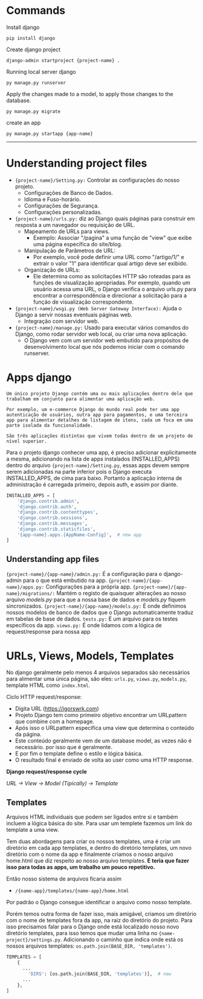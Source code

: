 # Commands

Install django
```
pip install django
```
Create django project
```
django-admin startproject {project-name} .
```
Running local server django
```
py manage.py runserver
```
Apply the changes made to a model, to apply those changes to the database.
```
py manage.py migrate
```
create an app
```
py manage.py startapp {app-name}
```

---
# Understanding project files

- ``{project-name}/Setting.py:`` Controlar as configurações do nosso projeto.
  - Configurações de Banco de Dados.
  - Idioma e Fuso-horário.
  - Configurações de Segurança.
  - Configurações personalizadas.
- ``{project-name}/urls.py:``  diz ao Django quais páginas para construir em resposta a um navegador ou requisição de URL.
  - Mapeamento de URLs para views.
    - Exemplo: Associar "/pagina" a uma função de "view" que exibe uma página específica do site/blog.
  - Manipulação de Parâmetros de URL:
    - Por exemplo, você pode definir uma URL como "/artigo/1/" e extrair o valor "1" para identificar qual artigo deve ser exibido.
  - Organização de URLs:
    - Ele determina como as solicitações HTTP são roteadas para as funções de visualização apropriadas. Por exemplo, quando um usuário acessa uma URL, o Django verifica o arquivo urls.py para encontrar a correspondência e direcionar a solicitação para a função de visualização correspondente.
- ``{project-name}/wsgi.py (Web Server Gateway Interface):`` Ajuda o Django a servir nossas eventuais páginas web.
  - Integração com servidor web.
- ``{project-name}/manage.py:`` Usado para executar vários comandos do Django, como rodar servidor web local, ou criar uma nova aplicação.
  - O Django vem com um servidor web embutido para propósitos de desenvolvimento local que nós podemos iniciar com o comando runserver.

# Apps django

```text
Um único projeto Django contém uma ou mais aplicações dentro dele que trabalham em conjunto para alimentar uma aplicação web.

Por exemplo, um e-commerce Django do mundo real pode ter uma app autenticação de usuários, outra app para pagamentos, e uma terceira app para alimentar detalhes de listagem de itens, cada um foca em uma parte isolada da funcionalidade. 

São três aplicações distintas que vivem todas dentro de um projeto de nível superior.
```

Para o projeto django conhecer uma app, é preciso adicionar explicitamente a mesma, adicionando na lista de apps instalados (INSTALLED_APPS) dentro do arquivo ``{project-name}/Setting.py``, essas apps devem sempre serem adicionadas na parte inferior pois o Django executa INSTALLED_APPS, de cima para baixo. Portanto a aplicação interna de administração é carregada primeiro, depois auth, e assim por diante. 

```python
INSTALLED_APPS = [
    'django.contrib.admin',
    'django.contrib.auth',
    'django.contrib.contenttypes',
    'django.contrib.sessions',
    'django.contrib.messages',
    'django.contrib.staticfiles',
    '{app-name}.apps.{AppName-Config}',  # new app
]
```

## Understanding app files

``{project-name}/{app-name}/admin.py:`` É a configuração para o django-admin para o que está embutido na app.
``{project-name}/{app-name}/apps.py:`` Configurações para a própria app.
``{project-name}/{app-name}/migrations/:`` Mantém o registo de quaisquer alterações ao nosso arquivo *models.py* para que a nossa base de dados e
*models.py* fiquem sincronizados.
``{project-name}/{app-name}/models.py:`` É onde definimos nossos modelos de banco de dados que o Django automaticamente traduz em tabelas de base de dados.
``tests.py:`` É um arquivo para os testes específicos da app.
``views.py:`` É onde lidamos com a lógica de request/response para nossa app

# URLs, Views, Models, Templates

No django geralmente pelo menos 4 arquivos separados são necessários para alimentar uma única página, são eles: ``urls.py``, ``views.py``, ``models.py``, template HTML como ``index.html``.

Ciclo HTTP request/response: 
- Digita URL (https://igorswrk.com)
- Projeto Django tem como primeiro objetivo encontrar um URLpattern que combine com a homepage. 
- Após isso o URLpattern especifica uma view que determina o conteúdo da página.
- Este conteúdo geralmente vem de um database model, as vezes não é necessário. por isso que é geralmente.
- E por fim o template define o estilo e lógica básica. 
- O resultado final é enviado de volta ao user como uma HTTP response.

**Django request/response cycle**

*URL -> View -> Model (Tipically) -> Template*

## Templates

Arquivos HTML individuais que podem ser ligados entre si e também incluem a lógica básica do site. Para usar um templete fazemos um link do template a uma view.

Tem duas abordagens para criar os nossos templates, uma é criar um diretório em cada app templates, e dentro do diretório templates, um novo diretório com o nome da app e finalmente criamos o nosso arquivo home.html que diz respeito ao nosso arquivo templates. **E teria que fazer isso para todas as apps, um trabalho um pouco repetitivo.**

Então nosso sistema de arquivos ficaria assim
- ``/{name-app}/templates/{name-app}/home.html``

Por padrão o Django consegue identificar o arquivo como nosso template.

Porém temos outra forma de fazer isso, mais amigável, criamos um diretório com o nome de templates fora da app, na raiz do diretório do projeto.
Para isso precisamos falar para o Django onde está localizado nosso novo diretório templates, para isso temos que mudar uma linha no ``{name-project}/settings.py``.
Adicionando o caminho que indica onde está os nossos arquivos templates: ``os.path.join(BASE_DIR, 'templates')``.

```python
TEMPLATES = [
    {
      ...
        'DIRS': [os.path.join(BASE_DIR, 'templates')],  # new
      ...
    },
]
```
